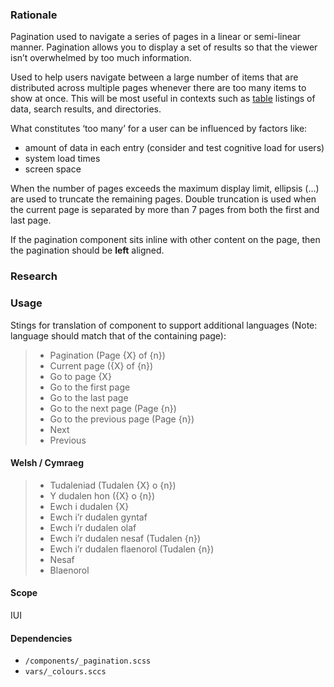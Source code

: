### Rationale
Pagination used to navigate a series of pages in a linear or semi-linear manner. Pagination allows you to display a set of results so that the viewer isn’t overwhelmed by too much information.

Used to help users navigate between a large number of items that are distributed across multiple pages whenever there are too many items to show at once. This will be most useful in contexts such as [table](table) listings of data, search results, and directories.

What constitutes ‘too many’ for a user can be influenced by factors like:

- amount of data in each entry (consider and test cognitive load for users)
- system load times
- screen space

When the number of pages exceeds the maximum display limit, ellipsis (&hellip;) are used to truncate the remaining pages. Double truncation is used when the current page is separated by more than 7 pages from both the first and last page.

If the pagination component sits inline with other content on the page, then the pagination should be **left** aligned.

### Research

### Usage
Stings for translation of component to support additional languages (Note: language should match that of the containing page):

> - Pagination (Page {X} of {n})
> - Current page ({X} of {n})
> - Go to page {X}
> - Go to the first page
> - Go to the last page
> - Go to the next page (Page {n})
> - Go to the previous page (Page {n})
> - Next
> - Previous

#### Welsh / Cymraeg
> - Tudaleniad (Tudalen {X} o {n})
> - Y dudalen hon ({X} o {n})
> - Ewch i dudalen {X}
> - Ewch i’r dudalen gyntaf
> - Ewch i’r dudalen olaf
> - Ewch i’r dudalen nesaf (Tudalen {n})
> - Ewch i’r dudalen flaenorol (Tudalen {n})
> - Nesaf
> - Blaenorol

#### Scope
IUI

#### Dependencies
* `/components/_pagination.scss`
* `vars/_colours.sccs`
